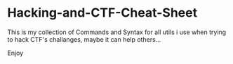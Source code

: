 # Hacking-and-CTF-Cheat-Sheet

This is my collection of Commands and Syntax for all utils i use when trying to hack CTF's challanges,
maybe it can help others...

Enjoy
